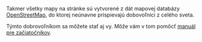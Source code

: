 Takmer všetky mapy na stránke sú vytvorené z dát mapovej databázy [OpenStreetMap](http://www.openstreetmap.org), do ktorej neúnavne prispievajú dobovoľníci z celého sveta.

Týmto dobrovoľníkom sa môžete stať aj vy. Môže vám v tom pomôcť [manuál pre začiatočníkov](http://wiki.freemap.sk/StarterGuide).
